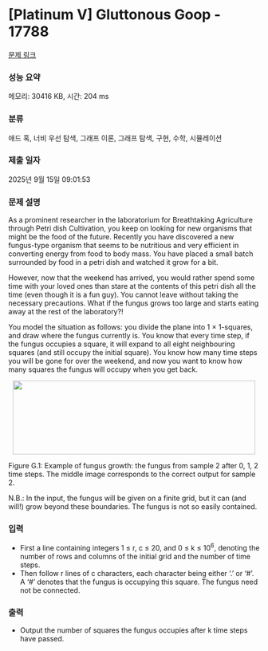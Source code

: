 # [Platinum V] Gluttonous Goop - 17788 

[문제 링크](https://www.acmicpc.net/problem/17788) 

### 성능 요약

메모리: 30416 KB, 시간: 204 ms

### 분류

애드 혹, 너비 우선 탐색, 그래프 이론, 그래프 탐색, 구현, 수학, 시뮬레이션

### 제출 일자

2025년 9월 15일 09:01:53

### 문제 설명

<p>As a prominent researcher in the laboratorium for Breathtaking Agriculture through Petri dish Cultivation, you keep on looking for new organisms that might be the food of the future. Recently you have discovered a new fungus-type organism that seems to be nutritious and very efficient in converting energy from food to body mass. You have placed a small batch surrounded by food in a petri dish and watched it grow for a bit.</p>

<p>However, now that the weekend has arrived, you would rather spend some time with your loved ones than stare at the contents of this petri dish all the time (even though it is a fun guy). You cannot leave without taking the necessary precautions. What if the fungus grows too large and starts eating away at the rest of the laboratory?!</p>

<p>You model the situation as follows: you divide the plane into 1 × 1-squares, and draw where the fungus currently is. You know that every time step, if the fungus occupies a square, it will expand to all eight neighbouring squares (and still occupy the initial square). You know how many time steps you will be gone for over the weekend, and now you want to know how many squares the fungus will occupy when you get back.</p>

<p style="text-align: center;"><img alt="" src="https://upload.acmicpc.net/f2888288-07de-437a-900e-d43887a8f488/-/preview/" style="width: 486px; height: 148px;"></p>

<p>Figure G.1: Example of fungus growth: the fungus from sample 2 after 0, 1, 2 time steps. The middle image corresponds to the correct output for sample 2.</p>

<p>N.B.: In the input, the fungus will be given on a finite grid, but it can (and will!) grow beyond these boundaries. The fungus is not so easily contained.</p>

### 입력 

 <ul>
	<li>First a line containing integers 1 ≤ r, c ≤ 20, and 0 ≤ k ≤ 10<sup>6</sup>, denoting the number of rows and columns of the initial grid and the number of time steps.</li>
	<li>Then follow r lines of c characters, each character being either ‘.’ or ‘#’. A ‘#’ denotes that the fungus is occupying this square. The fungus need not be connected.</li>
</ul>

### 출력 

 <ul>
	<li>Output the number of squares the fungus occupies after k time steps have passed.</li>
</ul>

